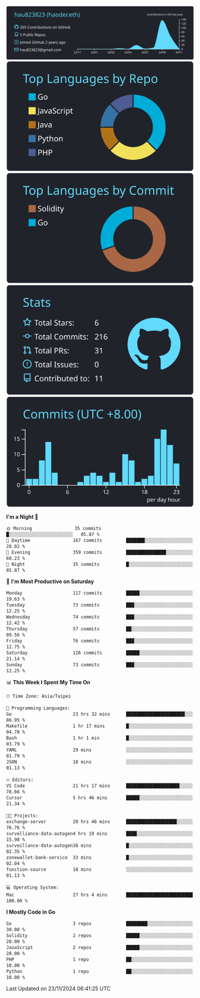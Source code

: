 [![](https://raw.githubusercontent.com/hau823823/hau823823/master/profile-summary-card-output/react/0-profile-details.svg)](https://github.com/vn7n24fzkq/github-profile-summary-cards)
[![](https://raw.githubusercontent.com/hau823823/hau823823/master/profile-summary-card-output/react/1-repos-per-language.svg)](https://github.com/vn7n24fzkq/github-profile-summary-cards) [![](https://raw.githubusercontent.com/hau823823/hau823823/master/profile-summary-card-output/react/2-most-commit-language.svg)](https://github.com/vn7n24fzkq/github-profile-summary-cards)
[![](https://raw.githubusercontent.com/hau823823/hau823823/master/profile-summary-card-output/react/3-stats.svg)](https://github.com/vn7n24fzkq/github-profile-summary-cards) [![](https://raw.githubusercontent.com/hau823823/hau823823/master/profile-summary-card-output/react/4-productive-time.svg)](https://github.com/vn7n24fzkq/github-profile-summary-cards)

<!--START_SECTION:waka-->
**I'm a Night 🦉** 

```text
🌞 Morning                35 commits          █░░░░░░░░░░░░░░░░░░░░░░░░   05.87 % 
🌆 Daytime                167 commits         ███████░░░░░░░░░░░░░░░░░░   28.02 % 
🌃 Evening                359 commits         ███████████████░░░░░░░░░░   60.23 % 
🌙 Night                  35 commits          █░░░░░░░░░░░░░░░░░░░░░░░░   05.87 % 
```
📅 **I'm Most Productive on Saturday** 

```text
Monday                   117 commits         █████░░░░░░░░░░░░░░░░░░░░   19.63 % 
Tuesday                  73 commits          ███░░░░░░░░░░░░░░░░░░░░░░   12.25 % 
Wednesday                74 commits          ███░░░░░░░░░░░░░░░░░░░░░░   12.42 % 
Thursday                 57 commits          ██░░░░░░░░░░░░░░░░░░░░░░░   09.56 % 
Friday                   76 commits          ███░░░░░░░░░░░░░░░░░░░░░░   12.75 % 
Saturday                 126 commits         █████░░░░░░░░░░░░░░░░░░░░   21.14 % 
Sunday                   73 commits          ███░░░░░░░░░░░░░░░░░░░░░░   12.25 % 
```


📊 **This Week I Spent My Time On** 

```text
🕑︎ Time Zone: Asia/Taipei

💬 Programming Languages: 
Go                       23 hrs 32 mins      ██████████████████████░░░   86.95 % 
Makefile                 1 hr 17 mins        █░░░░░░░░░░░░░░░░░░░░░░░░   04.78 % 
Bash                     1 hr 1 min          █░░░░░░░░░░░░░░░░░░░░░░░░   03.79 % 
YAML                     29 mins             ░░░░░░░░░░░░░░░░░░░░░░░░░   01.79 % 
JSON                     18 mins             ░░░░░░░░░░░░░░░░░░░░░░░░░   01.13 % 

🔥 Editors: 
VS Code                  21 hrs 17 mins      ████████████████████░░░░░   78.66 % 
Cursor                   5 hrs 46 mins       █████░░░░░░░░░░░░░░░░░░░░   21.34 % 

🐱‍💻 Projects: 
exchange-server          20 hrs 46 mins      ███████████████████░░░░░░   76.76 % 
survelliance-data-autogen4 hrs 19 mins       ████░░░░░░░░░░░░░░░░░░░░░   15.98 % 
surveillance-data-autogen38 mins             █░░░░░░░░░░░░░░░░░░░░░░░░   02.35 % 
zonewallet-bank-service  33 mins             █░░░░░░░░░░░░░░░░░░░░░░░░   02.04 % 
function-source          18 mins             ░░░░░░░░░░░░░░░░░░░░░░░░░   01.13 % 

💻 Operating System: 
Mac                      27 hrs 4 mins       █████████████████████████   100.00 % 
```

**I Mostly Code in Go** 

```text
Go                       3 repos             ████████░░░░░░░░░░░░░░░░░   30.00 % 
Solidity                 2 repos             █████░░░░░░░░░░░░░░░░░░░░   20.00 % 
JavaScript               2 repos             █████░░░░░░░░░░░░░░░░░░░░   20.00 % 
PHP                      1 repo              ██░░░░░░░░░░░░░░░░░░░░░░░   10.00 % 
Python                   1 repo              ██░░░░░░░░░░░░░░░░░░░░░░░   10.00 % 
```




 Last Updated on 23/11/2024 06:41:25 UTC
<!--END_SECTION:waka-->
